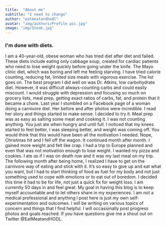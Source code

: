 ```yaml
---
title:  "About me"
subtitle: "I need to change"
author: "eatmeatandhodl"
avatar: "img/authors/Profile pic.jpg"
image: "img/Steak.jpg"
---
```


### I'm done with diets.
I am a 40-year-old, obese woman who has tried diet after diet and failed. These diets include eating only cabbage soup, created for cardiac patients who need to lose weight quickly before going under the knife. The Mayo clinic diet, which was boring and left me feeling starving. I have tried calorie counting, reducing fat, limited size meals with vigorous exercise.  The list goes on. The best program I did well on was Dr. Atkins, low carbohydrate diet. However, it was difficult always-counting carbs and could easily miscount. I would struggle with depression and focusing so much on grocery lists, meal prep, getting exact ratios of carbs, fat, and protein that it became a chore. Last year I stumbled on a Facebook page of a woman doing a carnivore diet. Her before and after photos were incredible. I read her story and things started to make sense. I decided to try it. Meal prep was as easy as salting some meat and cooking it. I was not counting anything. You just ate when hungry and until full. I noticed that my knees started to feel better, I was sleeping better, and weight was coming off. You would think that this would have been all the motivation I needed. Nope, Christmas hit and I fell off the wagon. It continued month after month. I gained more weight and felt like crap. I had a trip to Europe planned and even that was not motivation enough to lose weight. I wanted my pizza and cookies. I ate as if I was on death row and it was my last meal on my trip. The following month after being home, I realized I have to get on the carnivore way of eating and stick with it. It’s so easy to give up and eat what you want, but I had to start thinking of food as fuel for my body and not just something used to cope with emotions or to eat out of boredom. I decided this time it had to be for life, not just a quick fix for weight loss. I am currently 50 days in and feel great. My goal in having this blog is to keep myself accountable and to let others share in my experiences. I am not a medical professional and anything I post here is just my own self-experimentation and outcomes. I will be writing on various topics of concern and things that I find helpful. I will occasionally post progress photos and goals reached. If you have questions give me a shout out on Twitter @EatMeatandHODL.
